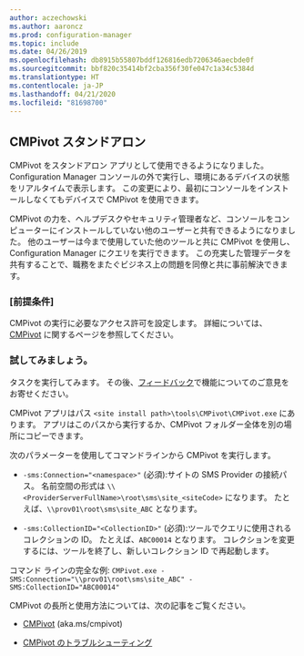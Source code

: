 ```yaml
---
author: aczechowski
ms.author: aaroncz
ms.prod: configuration-manager
ms.topic: include
ms.date: 04/26/2019
ms.openlocfilehash: db8915b55807bddf126816edb7206346aecbde0f
ms.sourcegitcommit: bbf820c35414bf2cba356f30fe047c1a34c5384d
ms.translationtype: HT
ms.contentlocale: ja-JP
ms.lasthandoff: 04/21/2020
ms.locfileid: "81698700"
---
```

## <a name="cmpivot-standalone"></a><a name="bkmk_cmpivot"></a> CMPivot スタンドアロン
<!--3555890-->

CMPivot をスタンドアロン アプリとして使用できるようになりました。 Configuration Manager コンソールの外で実行し、環境にあるデバイスの状態をリアルタイムで表示します。 この変更により、最初にコンソールをインストールしなくてもデバイスで CMPivot を使用できます。

CMPivot の力を、ヘルプデスクやセキュリティ管理者など、コンソールをコンピューターにインストールしていない他のユーザーと共有できるようになりました。 他のユーザーは今まで使用していた他のツールと共に CMPivot を使用し、Configuration Manager にクエリを実行できます。 この充実した管理データを共有することで、職務をまたぐビジネス上の問題を同僚と共に事前解決できます。

### <a name="prerequisites"></a>[前提条件]

CMPivot の実行に必要なアクセス許可を設定します。 詳細については、[CMPivot](../../../../servers/manage/cmpivot.md#prerequisites) に関するページを参照してください。

### <a name="try-it-out"></a>試してみましょう。

タスクを実行してみます。 その後、[フィードバック](../../../../understand/find-help.md#product-feedback)で機能についてのご意見をお寄せください。

CMPivot アプリはパス `<site install path>\tools\CMPivot\CMPivot.exe` にあります。 アプリはこのパスから実行するか、CMPivot フォルダー全体を別の場所にコピーできます。

次のパラメーターを使用してコマンドラインから CMPivot を実行します。

- `-sms:Connection="<namespace>"` (必須):サイトの SMS Provider の接続パス。 名前空間の形式は `\\<ProviderServerFullName>\root\sms\site_<siteCode>` になります。 たとえば、`\\prov01\root\sms\site_ABC` となります。

- `-sms:CollectionID="<CollectionID>"` (必須):ツールでクエリに使用されるコレクションの ID。 たとえば、`ABC00014` となります。 コレクションを変更するには、ツールを終了し、新しいコレクション ID で再起動します。

<!-- 
- `-SMS:ConnectionType=WQL` (optional): By default, the tool connects using OData, and automatically falls back to WQL if needed. You can use this parameter to force it to use a WQL connection. 
 -->

コマンド ラインの完全な例: `CMPivot.exe -SMS:Connection="\\prov01\root\sms\site_ABC" -SMS:CollectionID="ABC00014"`

CMPivot の長所と使用方法については、次の記事をご覧ください。

- [CMPivot](../../../../servers/manage/cmpivot.md) (aka.ms/cmpivot) 

- [CMPivot のトラブルシューティング](../../../../servers/manage/cmpivot-tsg.md)  
